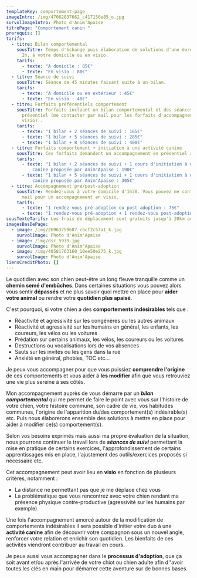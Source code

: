 ```yaml
---
templateKey: comportement-page
imageIntro: /img/47062837662_c417156e85_o.jpg
survolImageIntro: Photo d'Anim'Apaise
titrePage: "Comportement canin "
prerequis: []
tarifs:
  - titre: Bilan comportemental
    sousTitre: Temps d'échange puis élaboration de solutions d'une durée de 1h30 à
      2h, à votre domicile ou en visio.
    tarifs:
      - texte: "A domicile : 85€"
      - texte: "En visio : 80€"
  - titre: Séance de suivi
    sousTitre: Séance de 45 minutes faisant suite à un bilan.
    tarifs:
      - texte: "A domicile ou en extérieur : 45€"
      - texte: "En visio : 40€"
  - titre: Forfaits préférentiels comportement
    sousTitre: Forfaits incluant un bilan comportemental et des séances de suivi en
      présentiel (me contacter par mail pour les forfaits d'accompagnement en
      visio)..
    tarifs:
      - texte: "1 bilan + 2 séances de suivi : 165€"
      - texte: "1 bilan + 5 séances de suivi : 285€"
      - texte: "1 bilan + 8 séances de suivi : 400€"
  - titre: Forfaits comportement + initiation à une activité canine
    sousTitre: Ces forfaits demandent un accompagnement en présentiel au préalable.
    tarifs:
      - texte: "1 bilan + 2 séances de suivi + 1 cours d'initiation à une activité
          canine proposée par Anim'Apaise : 190€"
      - texte: "1 bilan + 5 séances de suivi + 1 cours d'initiation à une activité
          canine proposée par Anim'Apaise : 305€"
  - titre: Accompagnement pré/post-adoption
    sousTitre: Rendez-vous à votre domicile d'1h30. Vous pouvez me contacter par
      mail pour un accompagnement en visio.
    tarifs:
      - texte: "1 rendez-vous pré-adoption ou post-adoption : 75€"
      - texte: "1 rendez-vous pré-adoption + 1 rendez-vous post-adoption : 135€"
sousTexteTarifs: Les frais de déplacement sont gratuits jusqu'à 20km autour d'Orvault Cholière.
imagesBasDePage:
  - image: /img/26963759687_cbcf2c57a1_k.jpg
    survolImage: Photo d'Anim'Apaise
  - image: /img/dsc_5939.jpg
    survolImage: Photo d'Anim'Apaise
  - image: /img/40581763160_10ee50e275_k.jpg
    survolImage: Photo d'Anim'Apaise
liensCreditPhoto: []
---
```

Le quotidien avec son chien peut-être un long fleuve tranquille comme un **chemin semé d'embûches**.  Dans certaines situations vous pouvez alors vous sentir **dépassés** et ne plus savoir quoi mettre en place pour **aider votre animal** ou rendre votre **quotidien plus apaisé**. 

C'est pourquoi, si votre chien a des **comportements indésirables** tels que :

* Réactivité et agressivité sur les congénères ou les autres animaux
* Réactivité et agressivité sur les humains en général, les enfants, les coureurs, les vélos ou  les voitures
* Prédation sur certains animaux, les vélos, les coureurs ou les voitures
* Destructions ou vocalisations lors de vos absences
* Sauts sur les invités ou les gens dans la rue
* Anxiété en général, phobies, TOC etc...

Je peux vous accompagner pour que vous puissiez **comprendre l'origine** de ces comportements et vous aider à **les modifier** afin que vous retrouviez une vie plus sereine à ses côtés.

Mon accompagnement auprès de vous démarre par un ***bilan comportemental*** qui me permet de faire le point avec vous sur l'histoire de votre chien, votre histoire commune, son cadre de vie, vos habitudes communes, l'origine de l'apparition du/des comportement(s) indésirable(s) etc. Puis nous élaborerons ensemble des solutions à mettre en place pour aider à modifier ce(s) comportement(s).

Selon vos besoins exprimés mais aussi ma propre évaluation de la situation, nous pourrons continuer le travail lors de ***séances de suivi*** permettant la mise en pratique de certains exercices, l'approfondissement de certains apprentissages mis en place, l'ajustement des outils/exercices proposés si nécessaire etc.

Cet accompagnement peut avoir lieu en **visio** en fonction de plusieurs critères, notamment :

* La distance ne permettant pas que je me déplace chez vous
* La problématique que vous rencontrez avec votre chien rendant ma présence physique contre-productive (agressivité sur les humains par exemple)

Une fois l'accompagnement amorcé autour de la modification de comportements indésirables il sera possible d'initier votre duo à une **activité canine** afin de découvrir votre compagnon sous un nouvel angle, renforcer votre relation et enrichir son quotidien. Les bienfaits de ces activités viendront contribuer au travail en cours.

Je peux aussi vous accompagner dans le **processus d'adoption**, que ça soit avant et/ou après l'arrivée de votre chiot ou chien adulte afin d''avoir toutes les clés en main pour démarrer cette aventure sur de bonnes bases.